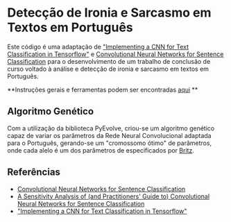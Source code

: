 # Detecção de Ironia e Sarcasmo em Textos em Português

Este código é uma adaptação de ["Implementing a CNN for Text Classification in Tensorflow"](http://www.wildml.com/2015/12/implementing-a-cnn-for-text-classification-in-tensorflow/) e [Convolutional Neural Networks for Sentence Classification](http://arxiv.org/abs/1408.5882) para o desenvolvimento de um trabalho de conclusão de curso voltado à análise e detecção de ironia e sarcasmo em textos em Português.

**Instruções gerais e ferramentas podem ser encontradas [aqui](http://www.wildml.com/2015/12/implementing-a-cnn-for-text-classification-in-tensorflow/) **

## Algoritmo Genético

Com a utilização da biblioteca PyEvolve, criou-se um algoritmo genético capaz de variar os parâmetros da Rede Neural Convolucional adaptada para o Português, gerando-se um "cromossomo ótimo" de parâmetros, onde cada alelo é um dos parâmetros de especificados por [Britz](http://www.wildml.com/2015/12/implementing-a-cnn-for-text-classification-in-tensorflow/).

## Referências

- [Convolutional Neural Networks for Sentence Classification](http://arxiv.org/abs/1408.5882)
- [A Sensitivity Analysis of (and Practitioners' Guide to) Convolutional Neural Networks for Sentence Classification](http://arxiv.org/abs/1510.03820)
- ["Implementing a CNN for Text Classification in Tensorflow"](http://www.wildml.com/2015/12/implementing-a-cnn-for-text-classification-in-tensorflow/)
